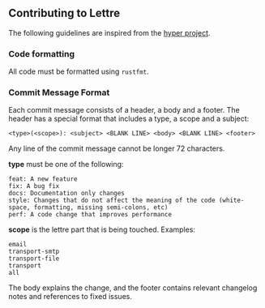 ## Contributing to Lettre

The following guidelines are inspired from the [hyper project](https://github.com/hyperium/hyper/blob/master/CONTRIBUTING.md).

### Code formatting

All code must be formatted using `rustfmt`.

### Commit Message Format

Each commit message consists of a header, a body and a footer. The header has a special format that includes a type, a scope and a subject:

```text
<type>(<scope>): <subject> <BLANK LINE> <body> <BLANK LINE> <footer>
```

Any line of the commit message cannot be longer 72 characters.

**type** must be one of the following:

    feat: A new feature
    fix: A bug fix
    docs: Documentation only changes
    style: Changes that do not affect the meaning of the code (white-space, formatting, missing semi-colons, etc)
    perf: A code change that improves performance

**scope** is the lettre part that is being touched. Examples:

    email
    transport-smtp
    transport-file
    transport
    all

The body explains the change, and the footer contains relevant changelog notes and references to fixed issues.
